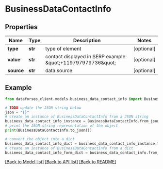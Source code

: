 # BusinessDataContactInfo


## Properties

Name | Type | Description | Notes
------------ | ------------- | ------------- | -------------
**type** | **str** | type of element | [optional] 
**value** | **str** | contact displayed in SERP  example: \&quot;+119797979736\&quot; | [optional] 
**source** | **str** | data source | [optional] 

## Example

```python
from dataforseo_client.models.business_data_contact_info import BusinessDataContactInfo

# TODO update the JSON string below
json = "{}"
# create an instance of BusinessDataContactInfo from a JSON string
business_data_contact_info_instance = BusinessDataContactInfo.from_json(json)
# print the JSON string representation of the object
print(BusinessDataContactInfo.to_json())

# convert the object into a dict
business_data_contact_info_dict = business_data_contact_info_instance.to_dict()
# create an instance of BusinessDataContactInfo from a dict
business_data_contact_info_form_dict = business_data_contact_info.from_dict(business_data_contact_info_dict)
```
[[Back to Model list]](../README.md#documentation-for-models) [[Back to API list]](../README.md#documentation-for-api-endpoints) [[Back to README]](../README.md)


